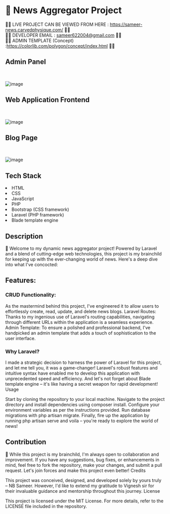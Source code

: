 <h1>📰 News Aggregator Project</h1>

🔴🔴 LIVE PROJECT CAN BE VIEWED FROM HERE : https://sameer-news.carvedphysique.com/ 🔴🔴<br>
🔴🔴 DEVELOPER EMAIL : sameer622004@gmail.com 🔴🔴<br>
🔴🔴 ADMIN TEMPLATE (Concept) :https://colorlib.com/polygon/concept/index.html 🔴🔴<br>


<h2>Admin Panel</h2><br>

![image](https://github.com/sameer-2004/news/assets/90268342/99fe25fb-1615-4ffd-be5c-6c4a1c18ada0)

<h2>Web Application Frontend</h2><br>

![image](https://github.com/sameer-2004/news/assets/90268342/e6927645-8a07-40e5-adfc-7e7eb3f440ad)

<h2>Blog Page</h2><br>

![image](https://github.com/sameer-2004/news/assets/90268342/86d58aab-4d4c-458f-b887-45014b2fff06)



<h2>Tech Stack</h2>

 <li>HTML
 
 <li>CSS
 
 <li>JavaScript
 
 <li>PHP
 
 <li>Bootstrap (CSS framework)
 
 <li>Laravel (PHP framework)
 
 <li>Blade template engine

<h2>Description</h2>

🚀 Welcome to my dynamic news aggregator project! Powered by Laravel and a blend of cutting-edge web technologies, this project is my brainchild for keeping up with the ever-changing world of news. Here's a deep dive into what I've concocted:

<h2>Features:</h2>

<h3>CRUD Functionality:</h3> 

As the mastermind behind this project, I've engineered it to allow users to effortlessly create, read, update, and delete news blogs.
Laravel Routes: Thanks to my ingenious use of Laravel's routing capabilities, navigating through different URLs within the application is a seamless experience.
Admin Template: To ensure a polished and professional backend, I've handpicked an admin template that adds a touch of sophistication to the user interface.

<h3>Why Laravel?</h3>

I made a strategic decision to harness the power of Laravel for this project, and let me tell you, it was a game-changer! Laravel's robust features and intuitive syntax have enabled me to develop this application with unprecedented speed and efficiency. And let's not forget about Blade template engine – it's like having a secret weapon for rapid development!
Usage

Start by cloning the repository to your local machine.
Navigate to the project directory and install dependencies using composer install.
Configure your environment variables as per the instructions provided.
Run database migrations with php artisan migrate.
Finally, fire up the application by running php artisan serve and voila – you're ready to explore the world of news!

<h2>Contribution</h2>

🤝 While this project is my brainchild, I'm always open to collaboration and improvement. If you have any suggestions, bug fixes, or enhancements in mind, feel free to fork the repository, make your changes, and submit a pull request. Let's join forces and make this project even better!
Credits

This project was conceived, designed, and developed solely by yours truly – NB Sameer. However, I'd like to extend my gratitude to Vignesh sir for their invaluable guidance and mentorship throughout this journey.
License

This project is licensed under the MIT License. For more details, refer to the LICENSE file included in the repository.
